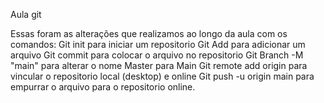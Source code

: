 Aula git 

Essas foram as alterações que 
realizamos ao longo da aula com os comandos:
Git init para iniciar um repositorio
Git Add para adicionar um arquivo
Git commit para colocar o arquivo no repositorio
Git Branch -M "main" para alterar o nome Master para Main
Git remote add origin <link repositorio > para vincular o repositorio local (desktop) e online 
Git push -u origin main para empurrar o arquivo para o repositorio online.